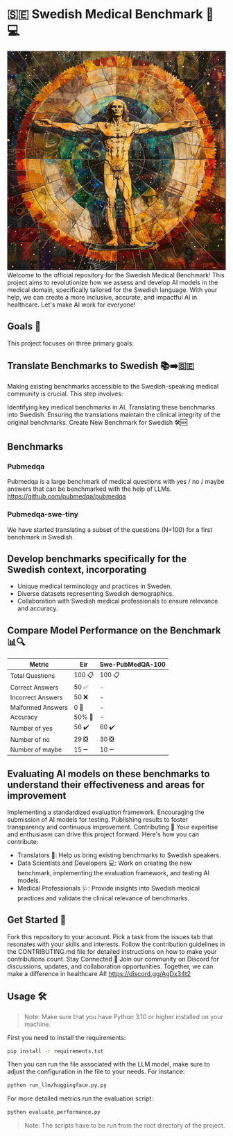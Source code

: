 # 🇸🇪 Swedish Medical Benchmark 🏥💻

<img src="logo.png">
Welcome to the official repository for the Swedish Medical Benchmark! This project aims to revolutionize how we assess and develop AI models in the medical domain, specifically tailored for the Swedish language. With your help, we can create a more inclusive, accurate, and impactful AI in healthcare. Let's make AI work for everyone!

## Goals 🎯

This project focuses on three primary goals:

## Translate Benchmarks to Swedish 📚➡️🇸🇪

Making existing benchmarks accessible to the Swedish-speaking medical community is crucial. This step involves:

Identifying key medical benchmarks in AI.
Translating these benchmarks into Swedish.
Ensuring the translations maintain the clinical integrity of the original benchmarks.
Create New Benchmark for Swedish 🛠️🆕

## Benchmarks

### Pubmedqa

Pubmedqa is a large benchmark of medical questions with yes / no / maybe answers that can be benchmarked with the help of LLMs.
<https://github.com/pubmedqa/pubmedqa>

### Pubmedqa-swe-tiny

We have started translating a  subset of the questions (N=100) for a first benchmark in Swedish.

## Develop benchmarks specifically for the Swedish context, incorporating

- Unique medical terminology and practices in Sweden.
- Diverse datasets representing Swedish demographics.
- Collaboration with Swedish medical professionals to ensure relevance and accuracy.

## Compare Model Performance on the Benchmark 📊🔍

| Metric                     | Eir                | Swe-PubMedQA-100   |
|----------------------------|--------------------|--------------------|
| Total Questions            | 100 📋             | 100 📋             |
| Correct Answers            | 50 ✅              | -                  |
| Incorrect Answers          | 50 ❌              | -                  |
| Malformed Answers          | 0 🚫               | -                  |
| Accuracy                   | 50% 🎯             | -                  |
| Number of yes              | 56 ✔️              | 60 ✔️              |
| Number of no               | 29 ❎              | 30 ❎              |
| Number of maybe            | 15 ➖              | 10 ➖              |

## Evaluating AI models on these benchmarks to understand their effectiveness and areas for improvement

Implementing a standardized evaluation framework.
Encouraging the submission of AI models for testing.
Publishing results to foster transparency and continuous improvement.
Contributing 🤝
Your expertise and enthusiasm can drive this project forward. Here's how you can contribute:

- Translators 📝: Help us bring existing benchmarks to Swedish speakers.
- Data Scientists and Developers 💻: Work on creating the new benchmark, implementing the evaluation framework, and testing AI models.
- Medical Professionals 🩺: Provide insights into Swedish medical practices and validate the clinical relevance of benchmarks.

## Get Started 🚀

Fork this repository to your account.
Pick a task from the issues tab that resonates with your skills and interests.
Follow the contribution guidelines in the CONTRIBUTING.md file for detailed instructions on how to make your contributions count.
Stay Connected 💬
Join our community on Discord for discussions, updates, and collaboration opportunities. Together, we can make a difference in healthcare AI!
<https://discord.gg/AgDx34t2>

## Usage 🛠

> Note: Make sure that you have Python 3.10 or higher installed on your machine.

First  you n️eed to install the requirements:
```bash
pip install -r requirements.txt
```

Then you can run the file associated with the LLM model, make sure to adjust the configuration in the file to your needs. For instance:
```bash
python run_llm/huggingface.py.py
```

For more detailed metrics run the evaluation script:
```bash
python evaluate_performance.py
```

> Note: The scripts have to be run from the root directory of the project.

